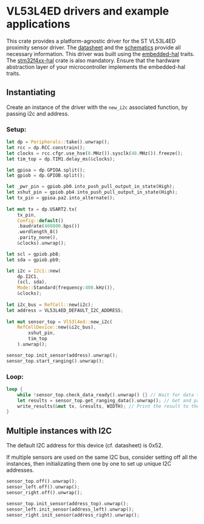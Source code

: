 # VL53L4ED drivers and example applications

This crate provides a platform-agnostic driver for the ST VL53L4ED proximity sensor driver.
The [datasheet](https://www.st.com/en/imaging-and-photonics-solutions/VL53L4ED.html) and the [schematics](https://www.st.com/resource/en/schematic_pack/x-nucleo-53l7a1-schematic.pdf) provide all necessary information.
This driver was built using the [embedded-hal](https://docs.rs/embedded-hal/latest/embedded_hal/) traits.
The [stm32f4xx-hal](https://docs.rs/stm32f4xx-hal/latest/stm32f4xx_hal/) crate is also mandatory.
Ensure that the hardware abstraction layer of your microcontroller implements the embedded-hal traits.

## Instantiating

Create an instance of the driver with the `new_i2c` associated function, by passing i2c and address.
 
### Setup:
```rust
let dp = Peripherals::take().unwrap();
let rcc = dp.RCC.constrain();
let clocks = rcc.cfgr.use_hse(8.MHz()).sysclk(48.MHz()).freeze();
let tim_top = dp.TIM1.delay_ms(&clocks);

let gpioa = dp.GPIOA.split();
let gpiob = dp.GPIOB.split();

let _pwr_pin = gpiob.pb0.into_push_pull_output_in_state(High);
let xshut_pin = gpiob.pb4.into_push_pull_output_in_state(High);
let tx_pin = gpioa.pa2.into_alternate();
    
let mut tx = dp.USART2.tx(
    tx_pin,
    Config::default()
    .baudrate(460800.bps())
    .wordlength_8()
    .parity_none(),
    &clocks).unwrap();

let scl = gpiob.pb8;
let sda = gpiob.pb9;

let i2c = I2c1::new(
    dp.I2C1,
    (scl, sda),
    Mode::Standard{frequency:400.kHz()},
    &clocks);
    
let i2c_bus = RefCell::new(i2c);
let address = VL53L4ED_DEFAULT_I2C_ADDRESS;
    
let mut sensor_top = Vl53l4ed::new_i2c(
    RefCellDevice::new(&i2c_bus), 
        xshut_pin,
        tim_top
    ).unwrap();

sensor_top.init_sensor(address).unwrap(); 
sensor_top.start_ranging().unwrap();
```

### Loop:
```rust
loop {
    while !sensor_top.check_data_ready().unwrap() {} // Wait for data to be ready
    let results = sensor_top.get_ranging_data().unwrap(); // Get and parse the result data
    write_results(&mut tx, &results, WIDTH); // Print the result to the output
}    
```

## Multiple instances with I2C

The default I2C address for this device (cf. datasheet) is 0x52.

If multiple sensors are used on the same I2C bus, consider setting off
all the instances, then initializating them one by one to set up unique I2C addresses.

```rust
sensor_top.off().unwrap();
sensor_left.off().unwrap();
sensor_right.off().unwrap();

sensor_top.init_sensor(address_top).unwrap(); 
sensor_left.init_sensor(address_left).unwrap(); 
sensor_right.init_sensor(address_right).unwrap(); 
```